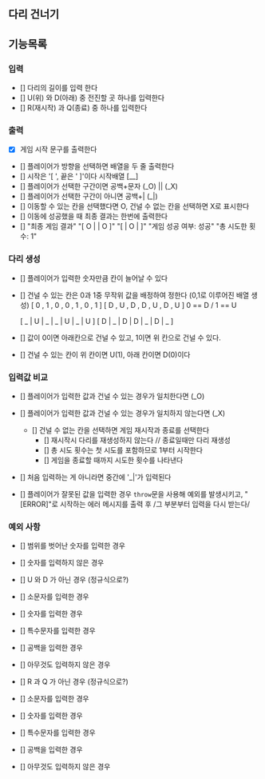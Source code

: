 ## 다리 건너기

## 기능목록

### 입력

- [] 다리의 길이를 입력 한다
- [] U(위) 와 D(아래) 중 전진할 곳 하나를 입력한다
- [] R(재시작) 과 Q(종료) 중 하나를 입력한다

### 출력

- [x] 게임 시작 문구를 출력한다
- [] 플레이어가 방향을 선택하면 배열을 두 줄 출력한다
- [] 시작은 '[ ', 끝은 ' ]'이다 시작배열 [__]
- [] 플레이어가 선택한 구간이면 공백+문자 (_O) || (_X)
- [] 플레이어가 선택한 구간이 아니면 공백+| (_|)
- [] 이동할 수 있는 칸을 선택했다면 O, 건널 수 없는 칸을 선택하면 X로 표시한다
- [] 이동에 성공했을 때 최종 결과는 한번에 출력한다
- [] "최종 게임 결과"
  "[ O | | O ]"
  "[ | O | ]"
  "게임 성공 여부: 성공"
  "총 시도한 횟수: 1"

### 다리 생성

- [] 플레이어가 입력한 숫자만큼 칸이 늘어날 수 있다
- [] 건널 수 있는 칸은 0과 1중 무작위 값을 배정하여 정한다 (0,1로 이루어진 배열 생성)
  [ 0 , 1 , 0 , 0 , 1 , 0 , 1 ]   [ D , U , D , D , U , D , U ]   0 == D / 1 == U

  [ _ | U | _ | _ | U | _ | U ]
  [ D | _ | D | D | _ | D | _ ]

- [] 값이 0이면 아래칸으로 건널 수 있고, 1이면 위 칸으로 건널 수 있다.
- [] 건널 수 있는 칸이 위 칸이면 U(1), 아래 칸이면 D(0)이다

### 입력값 비교

- [] 플레이어가 입력한 값과 건널 수 있는 경우가 일치한다면 (_O)
- [] 플레이어가 입력한 값과 건널 수 있는 경우가 일치하지 않는다면 (_X)
  - [] 건널 수 없는 칸을 선택하면 게임 재시작과 종료를 선택한다
    - [] 재시작시 다리를 재생성하지 않는다 // 종료일때만 다리 재생성
    - [] 총 시도 횟수는 첫 시도를 포함하므로 1부터 시작한다
    - [] 게임을 종료할 때까지 시도한 횟수를 나타낸다
- [] 처음 입력하는 게 아니라면 중간에 '_|'가 입력된다

- [] 플레이어가 잘못된 값을 입력한 경우 `throw`문을 사용해 예외를 발생시키고,
  "[ERROR]"로 시작하는 에러 메시지를 출력 후 /그 부분부터 입력을 다시 받는다/

### 예외 사항

- [] 범위를 벗어난 숫자를 입력한 경우
- [] 숫자를 입력하지 않은 경우

- [] U 와 D 가 아닌 경우 (정규식으로?)
- [] 소문자를 입력한 경우
- [] 숫자를 입력한 경우
- [] 특수문자를 입력한 경우
- [] 공백을 입력한 경우
- [] 아무것도 입력하지 않은 경우

- [] R 과 Q 가 아닌 경우 (정규식으로?)
- [] 소문자를 입력한 경우
- [] 숫자를 입력한 경우
- [] 특수문자를 입력한 경우
- [] 공백을 입력한 경우
- [] 아무것도 입력하지 않은 경우
